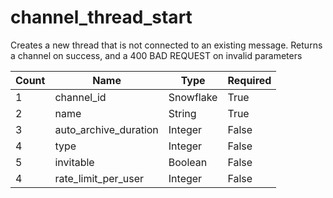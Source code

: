 # channel_thread_start 
Creates a new thread that is not connected to an existing message. Returns a channel on success, and a 400 BAD REQUEST on invalid parameters

Count | Name | Type | Required        
----|----|----|---- 
1 | channel_id | Snowflake | True
2 | name | String | True
3 | auto_archive_duration | Integer | False
4 | type | Integer | False
5 | invitable | Boolean | False 
4 | rate_limit_per_user | Integer | False
